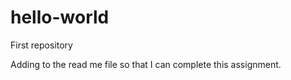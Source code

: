hello-world
===========

First repository

Adding to the read me file so that I can complete this assignment.

